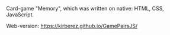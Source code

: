 Card-game "Memory", which was written on native: HTML, CSS, JavaScript.

Web-version: https://kirberez.github.io/GamePairsJS/
